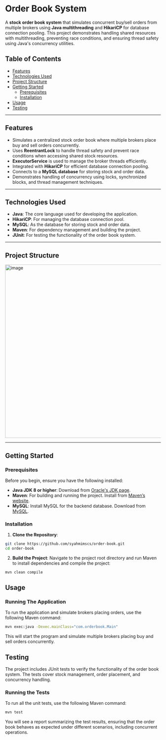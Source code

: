 # Order Book System

A **stock order book system** that simulates concurrent buy/sell orders from multiple brokers using **Java multithreading** and **HikariCP** for database connection pooling. This project demonstrates handling shared resources with multithreading, preventing race conditions, and ensuring thread safety using Java's concurrency utilities.

## Table of Contents
- [Features](#features)
- [Technologies Used](#technologies-used)
- [Project Structure](#project-structure)
- [Getting Started](#getting-started)
  - [Prerequisites](#prerequisites)
  - [Installation](#installation)
- [Usage](#usage)
- [Testing](#testing)

---

## Features
- Simulates a centralized stock order book where multiple brokers place buy and sell orders concurrently.
- Uses **ReentrantLock** to handle thread safety and prevent race conditions when accessing shared stock resources.
- **ExecutorService** is used to manage the broker threads efficiently.
- Integrated with **HikariCP** for efficient database connection pooling.
- Connects to a **MySQL database** for storing stock and order data.
- Demonstrates handling of concurrency using locks, synchronized blocks, and thread management techniques.

---

## Technologies Used
- **Java**: The core language used for developing the application.
- **HikariCP**: For managing the database connection pool.
- **MySQL**: As the database for storing stock and order data.
- **Maven**: For dependency management and building the project.
- **JUnit**: For testing the functionality of the order book system.

---

## Project Structure

<img width="560" alt="image" src="https://github.com/user-attachments/assets/cf672264-a35e-416f-97b7-f595429e9d71">

---

## Getting Started

### Prerequisites
Before you begin, ensure you have the following installed:
- **Java JDK 8 or higher**: Download from [Oracle's JDK page](https://www.oracle.com/java/technologies/javase-jdk11-downloads.html).
- **Maven**: For building and running the project. Install from [Maven’s website](https://maven.apache.org/install.html).
- **MySQL**: Install MySQL for the backend database. Download from [MySQL](https://dev.mysql.com/downloads/installer/).

### Installation

1. **Clone the Repository**:

```bash
git clone https://github.com/syahmimscs/order-book.git
cd order-book
```

2. **Build the Project**:
Navigate to the project root directory and run Maven to install dependencies and compile the project:
```bash
mvn clean compile
```

## Usage
### Running The Application
To run the application and simulate brokers placing orders, use the following Maven command:
```bash
mvn exec:java -Dexec.mainClass="com.orderbook.Main"
```

This will start the program and simulate multiple brokers placing buy and sell orders concurrently.

## Testing
The project includes JUnit tests to verify the functionality of the order book system. The tests cover stock management, order placement, and concurrency handling.

### Running the Tests

To run all the unit tests, use the following Maven command:

```bash
mvn test
```

You will see a report summarizing the test results, ensuring that the order book behaves as expected under different scenarios, including concurrent operations.
